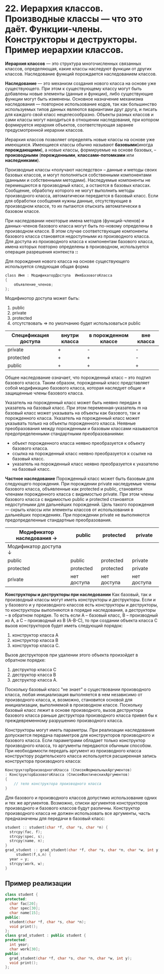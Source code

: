 # 22. Иерархия классов. Производные классы — что это даёт. Функции-члены. Конструкторы и деструкторы. Пример иерархии классов.

**Иерархия классов** — это структура многочисленных связанных классов,
определяющая, какие классы наследуют функции от других классов.
Наследование функций порождается наследованием классов.

**Наследование** — это механизм создания нового класса на основе уже существующего.
При этом к существующему классу могут быть добавлены новые элементы (данные и функции),
либо существующие функции могут быть изменены. Основное назначение механизма
наследования — повторное использование кодов, так как большинство используемых типов 
данных являются вариантами друг друга, и писать для каждого свой класс нецелесообразно.
Объекты разных классов и сами классы могут находиться в отношении наследования, при 
котором формируется иерархия объектов, соответствующая заранее предусмотренной иерархии классов.

Иерархия классов позволяет определять новые классы на основе уже имеющихся. Имеющиеся
классы обычно называют **базовыми**(иногда **порождающими**), а новые классы, формируемые
на основе базовых, – **производными** (**порожденными**, **классами-потомками** или **наследниками**).

Производные классы «получают наследство» – данные и методы своих базовых классов, и могут
пополняться собственными компонентами (данными и собственными методами). Наследуемые
компоненты не перемещаются в производный класс, а остаются в базовых классах. Сообщение,
обработку которого не могут выполнить методы производного класса, автоматически передается
в базовый класс. Если для обработки сообщения нужны данные, отсутствующие в производном классе,
то их пытаются отыскать автоматически в базовом классе.

При наследовании некоторые имена методов (функций-членов) и данных-членов базового класса могут
быть по-новому определены в производном классе. В этом случае соответствующие компоненты базового
класса становятся недоступными из производного класса. Для доступа из производного класса к
компонентам базового класса, имена которых повторно определены в производном, используется
операция разрешения контекста **::**

Для порождения нового класса на основе существующего используется следующая общая форма
```cpp
сlass Имя : МодификаторДоступа  ИмяБазовогоКласса
{ 
	объявление_членов;
};
```

Модификотор доступа может быть:
1. public
2. private
3. protected
4. отсутствовать => по умолчанию будет использоваться public

| Спецификация доступа | внутри класса | в порожденном классе | вне класса |
| -------------------- | ------------- | -------------------- | ---------- |
| private              |       +       |           -          |     -      |
| protected            |       +       |           +          |     -      |
| public               |       +       |           +          |     +      |

Общее наследование означает, что порожденный класс – это подтип базового класса. Таким образом,
порожденный класс представляет собой модификацию базового класса, которая наследует общие и
защищенные члены базового класса.

Указатель на порожденный класс может быть неявно передан в указатель на базовый класс. При 
этом переменная-указатель m на базовый класс может указывать на объекты как базового, так и порожденного класса.
Указатель на порожденный класс может указывать только на объекты порожденного класса.
Неявные преобразования между порожденным и базовым классами называются предопределенными
стандартными преобразованиями:
* объект порожденного класса неявно преобразуется к объекту базового класса.
* ссылка на порожденный класс неявно преобразуется к ссылке на базовый класс.
* указатель на порожденный класс неявно преобразуется к указателю на базовый класс.

**Частное наследование**
Порожденный класс может быть базовым для следующего порождения. При порождении private наследуемые члены
базового класса, объявленные как protected и public, становятся членами порожденного класса с видимостью
private. При этом члены базового класса с видимостью public и protected становятся недоступными для
дальнейших порождений. Цель такого порождения — скрыть классы или элементы классов от использования в
дальнейших порождениях. При порождении private не выполняются предопределенные стандартные преобразования.

| Модификатор наследования → | public      | protected   | private    |
| -------------------------- | ----------- | ----------- | ---------- |
| Модификатор доступа ↓          |             |             |            |
| public                     | public      | protected   | private    |
| protected                  | protected   | protected   | private    |
| private                    | нет доступа | нет доступа |нет доступа |

**Конструкторы и деструкторы при наследовании**
Как базовый, так и производный классы могут иметь конструкторы и деструкторы.
Если и у базового и у производного классов есть конструкторы и деструкторы, то конструкторы выполняются в порядке
наследования, а деструкторы – в обратном порядке. То есть если А – базовый класс, В – производный из А, а С – производный
из В (А-В-С), то при создании объекта класса С вызов конструкторов будет иметь следующий порядок:
1. конструктор класса А
2. конструктор класса В
3. конструктор класса С.

Вызов деструкторов при удалении этого объекта произойдет в обратном порядке:
1. деструктор класса С
2. деструктор класса В
3. деструктор класса А.

Поскольку базовый класс "не знает" о существовании производного класса, любая инициализация выполняется в нем
независимо от производного класса, и, возможно, становится основой для инициализации, выполняемой в производном
классе. Поскольку базовый класс лежит в основе производного, вызов деструктора базового класса раньше деструктора
производного класса привел бы к преждевременному разрушению производного класса.

Конструкторы могут иметь параметры. При реализации наследования допускается передача параметров для
конструкторов производного и базового класса. Если параметрами обладает только конструктор производного
класса, то аргументы передаются обычным способом. При необходимости передать аргумент из производного
класса конструктору родительского класса используется расширенная запись конструктора производного класса:
```cpp
КонструкторПроизводногоКласса (СписокФормальныхАргументов)
: КонструкторБазовогоКласса (СписокФактическихАргументов)
{ 
	// тело конструктора производного класса 
}
```

Для базового и производного классов допустимо использование одних и тех же аргументов. Возможно, списки аргументов
конструкторов производного и базового классов будут различны.
Конструктор производного класса не должен использовать все аргументы, часть предназначены для передачи в базовый класс:
```cpp
student :: student(char *f, char *s, char *n) {
  strcpy(fac, f);
  strcpy(spec, s);
  strcpy(name, n);
}
grad_student :: grad_student(char *f, char *s, char *n, char *w, int y) :
     student(f,s,n) {
  year = y;
  strcpy(work, w);
}
```

## Пример реализации
```cpp
class student {
protected:
  char fac[20];
  char spec[30];
  char name[15];
public:
  student(char *f, char *s, char *n);
  void print();
};
class grad_student : public student {
protected:
  int year;
  char work[30];
public:
  grad_student(char *f, char *s, char *n, char *w, int y);
  void print();
};
```

